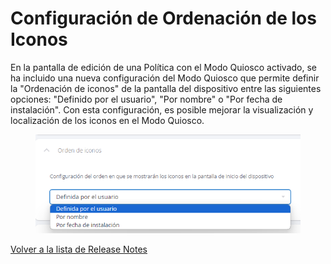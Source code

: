 # Configuración de Ordenación de los Iconos

En la pantalla de edición de una Política con el Modo Quiosco activado, se ha incluido una nueva configuración del Modo Quiosco que permite definir la "Ordenación de iconos" de la pantalla del dispositivo entre las siguientes opciones: "Definido por el usuario", "Por nombre" o "Por fecha de instalación". Con esta configuración, es posible mejorar la visualización y localización de los iconos en el Modo Quiosco.

<figure><img src="../../.gitbook/assets/image (158).png" alt="" width="488"><figcaption></figcaption></figure>

[Volver a la lista de Release Notes](./)&#x20;
